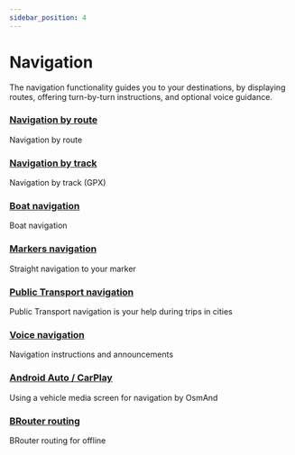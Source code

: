 ```yaml
---
sidebar_position: 4
---
```


# Navigation

The navigation functionality guides you to your destinations, by displaying routes, offering turn-by-turn instructions, and optional voice guidance.

### [Navigation by route](./route-navigation.md)

Navigation by route

### [Navigation by track](./gpx-navigation.md)

Navigation by track (GPX)

### [Boat navigation](./boat-navigation.md)

Boat navigation

### [Markers navigation](./markers-navigation.md)

Straight navigation to your marker

### [Public Transport navigation](./public-transport-navigation.md)

Public Transport navigation is your help during trips in cities

### [Voice navigation](./voice-navigation.md)

Navigation instructions and announcements

### [Android Auto / CarPlay](./auto-car.md)

Using a vehicle media screen for navigation by OsmAnd

### [BRouter routing](./thirdparty-routing.md)

BRouter routing for offline